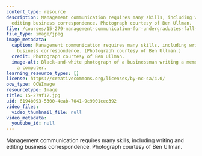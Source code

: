 ```yaml
---
content_type: resource
description: Management communication requires many skills, including writing and
  editing business correspondence. Photograph courtesy of Ben Ullman.
file: /courses/15-279-management-communication-for-undergraduates-fall-2012/6194b09353004eab70419c9001cec392_15-279f12.jpg
file_type: image/jpeg
image_metadata:
  caption: Management communication requires many skills, including writing and editing
    business correspondence. (Photograph courtesy of Ben Ullman.)
  credit: Photograph courtesy of Ben Ullman.
  image-alt: Black-and-white photograph of a businessman writing a memo in front of
    a computer.
learning_resource_types: []
license: https://creativecommons.org/licenses/by-nc-sa/4.0/
ocw_type: OCWImage
resourcetype: Image
title: 15-279f12.jpg
uid: 6194b093-5300-4eab-7041-9c9001cec392
video_files:
  video_thumbnail_file: null
video_metadata:
  youtube_id: null
---
```

Management communication requires many skills, including writing and editing business correspondence. Photograph courtesy of Ben Ullman.